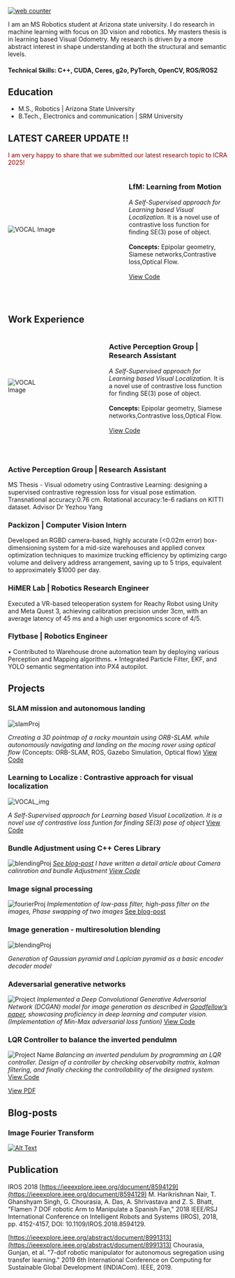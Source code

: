 <!-- Default Statcounter code for My Portfolio https://zeelbhatt.github.io/ -->
<script type="text/javascript">
var sc_project=13036483;
var sc_invisible=1;
var sc_security="d62427be";
</script>
<script type="text/javascript" src="https://www.statcounter.com/counter/counter.js" async></script>
<noscript><div class="statcounter"><a title="web counter" href="https://statcounter.com/" target="_blank"><img class="statcounter" src="https://c.statcounter.com/13036483/0/d62427be/1/" alt="web counter" referrerPolicy="no-referrer-when-downgrade"></a></div></noscript>
<!-- End of Statcounter Code -->

I am an MS Robotics student at Arizona state university. I do research in machine learning with focus on 3D vision and robotics. My masters thesis is in learning based Visual Odometry. My research is driven by a more abstract interest in shape understanding at both the structural and semantic levels.

#### Technical Skills: C++, CUDA, Ceres, g2o, PyTorch, OpenCV, ROS/ROS2

## Education						       		
- M.S., Robotics	| Arizona State University	 			        		
- B.Tech., Electronics and communication | SRM University



<!-- ## Work Experience
**Researcher @ Active Perception Group (_April 2023 - Present_)**
- Designing un-supervised learning based architechurre for monocular visual odometry on KITTI dataset.

**Summer Intern @ HiMER Lab (_October 2022 - July 2023_)**
- Implementation of robot teleoperation through Vertual Reality. This study also includes literature review of psychological factors involving human comfort, transparency, efficient communication and reconfigurability. -->

## LATEST CAREER UPDATE !!
<span style="color:darkred;">I am very happy to share that we submitted our latest research topic to ICRA 2025! </span>

<div style="display: flex; align-items: center;">
  <!-- Left side: Image -->
  <div style="flex: 1;">
    <img src="images/lfm_main.png" alt="VOCAL Image" style="max-width: 100%; height: auto;">
  </div>

  <!-- Right side: Text -->
  <div style="flex: 1; margin-left: 50px;">
    <h3>LfM: Learning from Motion</h3>
    <p>
      <em>A Self-Supervised approach for Learning based Visual Localization.</em> It is a novel use of contrastive loss 
      function for finding SE(3) pose of object.
      <br><br>
      <strong>Concepts:</strong> Epipolar geometry, Siamese networks,Contrastive loss,Optical Flow.
      <br><br>
      <a href="https://zeelbhatt.github.io/Learning-from-Motion.github.io/">View Code</a>
    </p>
  </div>
</div>
<br><br>

## Work Experience


<div style="display: flex; align-items: center;">
  <!-- Left side: Image -->
  <div style="flex: 1;">
    <img src="images/latent_space_diff.png" alt="VOCAL Image" style="max-width: 50%; height: auto;">
  </div>

  <!-- Right side: Text -->
  <div style="flex: 1.5; margin-left: 50px;">
    <h3>Active Perception Group | Research Assistant</h3>
    <p>
      <em>A Self-Supervised approach for Learning based Visual Localization.</em> It is a novel use of contrastive loss 
      function for finding SE(3) pose of object.
      <br><br>
      <strong>Concepts:</strong> Epipolar geometry, Siamese networks,Contrastive loss,Optical Flow.
      <br><br>
      <a href="https://zeelbhatt.github.io/Learning-from-Motion.github.io/">View Code</a>
    </p>
  </div>
</div>
<br><br>

### Active Perception Group | Research Assistant 
MS Thesis - Visual odometry using Contrastive Learning: designing a supervised contrastive regression loss for visual pose estimation. Transnational accuracy:0.76 cm. Rotational accuracy:1e-6 radians on KITTI dataset. Advisor Dr Yezhou Yang

### Packizon | Computer Vision Intern
Developed an RGBD camera-based, highly accurate (<0.02m error) box-dimensioning system for a mid-size warehouses and applied convex optimization techniques to maximize trucking efficiency by optimizing cargo volume and delivery address arrangement, saving up to 5 trips, equivalent to approximately $1000 per day.

### HiMER Lab | Robotics Research Engineer
Executed a VR-based teleoperation system for Reachy Robot using Unity and Meta Quest 3, achieving calibration precision under 3cm, with an average latency of 45 ms and a high user ergonomics score of 4/5.

### Flytbase | Robotics Engineer 
• Contributed to Warehouse drone automation team by deploying various Perception and Mapping algorithms.
• Integrated Particle Filter, EKF, and YOLO semantic segmentation into PX4 autopilot.



## Projects



### SLAM mission and autonomous landing

![slamProj](images/ezgif.gif)

*Crreating a 3D pointmap of a rocky mountain using ORB-SLAM. while autonomously navigating and landing on the mocing rover using optical flow* (Concepts: ORB-SLAM, ROS, Gazebo Simulation, Optical flow)
[View Code](https://github.com/zeelbhatt/autonomous-exploration/tree/main)

### Learning to Localize : Contrastive approach for visual localization 

![VOCAL_img](images/latent_space_diff.png)


*A Self-Supervised approach for Learning based Visual Localization. It is a novel use of contrastive loss funtion for finding SE(3) pose of object*
[View Code](https://zeelbhatt.github.io/Learning-from-Motion.github.io/)


### Bundle Adjustment using C++ Ceres Library

![blendingProj](images/building.png)
[*See blog-post*](https://zeelbhatt.github.io/bundle_adjustment.github.io/)
*I have written a detail article about Camera calinration and bundle Adjustment* [*View Code*](https://github.com/zeelbhatt/bundle_adjustment.github.io)

### Image signal processing

![fourierProj](images/lincon_output.png)
*Implementation of low-pass filter, high-pass filter on the images, Phase swapping of two images*
[See blog-post](https://zeelbhatt.github.io/image-fourier-transform.github.io/)


### Image generation - multiresolution blending 

![blendingProj](images/pyramids.png)

*Generation of Gaussian pyramid and Laplcian pyramid as a basic encoder decoder model*



### Adeversarial generative networks

![Project](images/pyramid.png)
*Implemented a Deep Convolutional Generative Adversarial Network (DCGAN) model for image generation as described in [Goodfellow’s paper](https://proceedings.neurips.cc/paper_files/paper/2014/file/5ca3e9b122f61f8f06494c97b1afccf3-Paper.pdf), showcasing proficiency in deep learning and computer vision. (Implementation of Min-Max adversarial loss funtion)*
[View Code](https://github.com/zeelbhatt/generative_adversarial_networks)


### LQR Controller to balance the inverted pendulmn

![Project Name](images/pendulmn.gif)
*Balancing an inverted pendulum by programming an LQR controller. Design of a controller by checking observabilty matrix, kalman filtering, and finally checking the controllability of the designed system.*
[View Code](https://github.com/zeelbhatt/autonomous-exploration/tree/main/pendulum_control)

[View PDF](/images/vocl_proposal.pdf)

## Blog-posts
### Image Fourier Transform
[![Alt Text](images/fft2.png)](https://zeelbhatt.github.io/image-fourier-transform.github.io/)


## Publication

IROS 2018 [https://ieeexplore.ieee.org/document/8594129](https://ieeexplore.ieee.org/document/8594129)
M. Harikrishnan Nair, T. Ghanshyam Singh, G. Chourasia, A. Das, A. Shrivastava and Z. S. Bhatt, "Flamen 7 DOF robotic Arm to Manipulate a Spanish Fan," 2018 IEEE/RSJ International Conference on Intelligent Robots and Systems (IROS), 2018, pp. 4152-4157, DOI: 10.1109/IROS.2018.8594129.

[https://ieeexplore.ieee.org/abstract/document/8991313](https://ieeexplore.ieee.org/abstract/document/8991313)
Chourasia, Gunjan, et al. "7-dof robotic manipulator for autonomous segregation using transfer learning." 2019 6th International Conference on Computing for Sustainable Global Development (INDIACom). IEEE, 2019.













